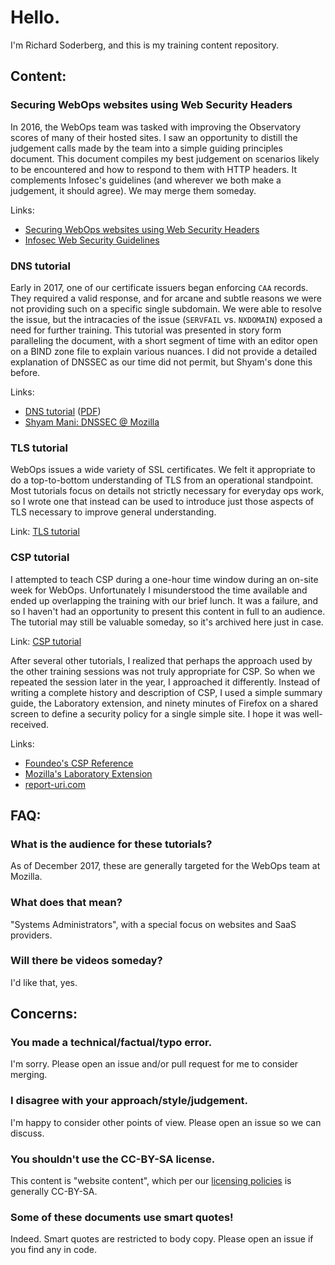 # Hello.

I'm Richard Soderberg, and this is my training content repository.

## Content:

### Securing WebOps websites using Web Security Headers

In 2016, the WebOps team was tasked with improving the Observatory scores of
many of their hosted sites. I saw an opportunity to distill the judgement calls
made by the team into a simple guiding principles document. This document
compiles my best judgement on scenarios likely to be encountered and how to
respond to them with HTTP headers. It complements Infosec's guidelines (and
wherever we both make a judgement, it should agree). We may merge them someday.

Links:

* [Securing WebOps websites using Web Security Headers](webops-websec-guide/README.md)
* [Infosec Web Security Guidelines](https://infosec.mozilla.org/guidelines/web_security.html)

### DNS tutorial

Early in 2017, one of our certificate issuers began enforcing `CAA` records.
They required a valid response, and for arcane and subtle reasons we were not
providing such on a specific single subdomain. We were able to resolve the
issue, but the intracacies of the issue (`SERVFAIL` vs. `NXDOMAIN`) exposed a
need for further training. This tutorial was presented in story form
paralleling the document, with a short segment of time with an editor open on a
BIND zone file to explain various nuances. I did not provide a detailed
explanation of DNSSEC as our time did not permit, but Shyam's done this before.

Links:

* [DNS tutorial](dns/dns.md) ([PDF](dns/dns.pdf))
* [Shyam Mani: DNSSEC @ Mozilla](https://hasgeek.tv/fossdotin/2012-2/118-shyam-mani-dnssec-mozilla)

### TLS tutorial

WebOps issues a wide variety of SSL certificates. We felt it appropriate to do
a top-to-bottom understanding of TLS from an operational standpoint. Most
tutorials focus on details not strictly necessary for everyday ops work, so I
wrote one that instead can be used to introduce just those aspects of TLS
necessary to improve general understanding.

Link: [TLS tutorial](tls/tls.md)

### CSP tutorial

I attempted to teach CSP during a one-hour time window during an on-site week
for WebOps. Unfortunately I misunderstood the time available and ended up
overlapping the training with our brief lunch. It was a failure, and so I
haven't had an opportunity to present this content in full to an audience.
The tutorial may still be valuable someday, so it's archived here just in case.

Link: [CSP tutorial](csp/csp.md)

After several other tutorials, I realized that perhaps the approach used by the
other training sessions was not truly appropriate for CSP. So when we repeated
the session later in the year, I approached it differently. Instead of writing
a complete history and description of CSP, I used a simple summary guide, the
Laboratory extension, and ninety minutes of Firefox on a shared screen to
define a security policy for a single simple site. I hope it was well-received.

Links:

* [Foundeo's CSP Reference](https://content-security-policy.com/)
* [Mozilla's Laboratory Extension](https://addons.mozilla.org/en-US/firefox/addon/laboratory-by-mozilla/)
* [report-uri.com](https://report-uri.com/)

## FAQ:

### What is the audience for these tutorials?

As of December 2017, these are generally targeted for the WebOps team at Mozilla.

### What does that mean?

"Systems Administrators", with a special focus on websites and SaaS providers.

### Will there be videos someday?

I'd like that, yes.

## Concerns:

### You made a technical/factual/typo error.

I'm sorry. Please open an issue and/or pull request for me to consider merging.

### I disagree with your approach/style/judgement.

I'm happy to consider other points of view. Please open an issue so we can discuss.

### You shouldn't use the CC-BY-SA license.

This content is "website content", which per our [licensing policies] is generally CC-BY-SA.

[licensing policies]: https://www.mozilla.org/en-US/foundation/licensing/

### Some of these documents use smart quotes!

Indeed. Smart quotes are restricted to body copy. Please open an issue if you find any in code.
